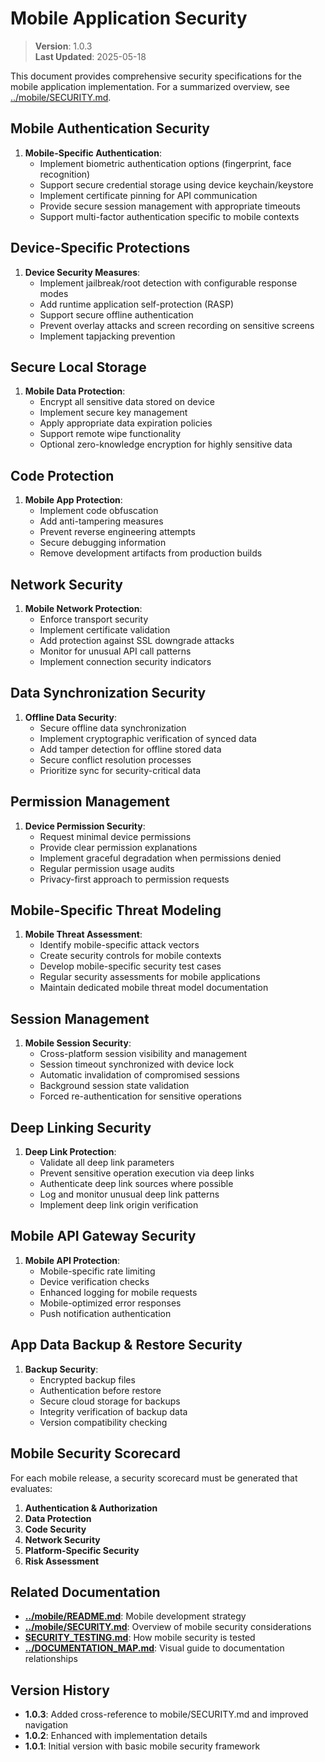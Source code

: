 
# Mobile Application Security

> **Version**: 1.0.3  
> **Last Updated**: 2025-05-18

This document provides comprehensive security specifications for the mobile application implementation. For a summarized overview, see [../mobile/SECURITY.md](../mobile/SECURITY.md).

## Mobile Authentication Security

1. **Mobile-Specific Authentication**:
   - Implement biometric authentication options (fingerprint, face recognition)
   - Support secure credential storage using device keychain/keystore
   - Implement certificate pinning for API communication
   - Provide secure session management with appropriate timeouts
   - Support multi-factor authentication specific to mobile contexts

## Device-Specific Protections

1. **Device Security Measures**:
   - Implement jailbreak/root detection with configurable response modes
   - Add runtime application self-protection (RASP)
   - Support secure offline authentication
   - Prevent overlay attacks and screen recording on sensitive screens
   - Implement tapjacking prevention

## Secure Local Storage

1. **Mobile Data Protection**:
   - Encrypt all sensitive data stored on device
   - Implement secure key management
   - Apply appropriate data expiration policies
   - Support remote wipe functionality
   - Optional zero-knowledge encryption for highly sensitive data

## Code Protection

1. **Mobile App Protection**:
   - Implement code obfuscation
   - Add anti-tampering measures
   - Prevent reverse engineering attempts
   - Secure debugging information
   - Remove development artifacts from production builds

## Network Security

1. **Mobile Network Protection**:
   - Enforce transport security
   - Implement certificate validation
   - Add protection against SSL downgrade attacks
   - Monitor for unusual API call patterns
   - Implement connection security indicators

## Data Synchronization Security

1. **Offline Data Security**:
   - Secure offline data synchronization
   - Implement cryptographic verification of synced data
   - Add tamper detection for offline stored data
   - Secure conflict resolution processes
   - Prioritize sync for security-critical data

## Permission Management

1. **Device Permission Security**:
   - Request minimal device permissions
   - Provide clear permission explanations
   - Implement graceful degradation when permissions denied
   - Regular permission usage audits
   - Privacy-first approach to permission requests

## Mobile-Specific Threat Modeling

1. **Mobile Threat Assessment**:
   - Identify mobile-specific attack vectors
   - Create security controls for mobile contexts
   - Develop mobile-specific security test cases
   - Regular security assessments for mobile applications
   - Maintain dedicated mobile threat model documentation

## Session Management

1. **Mobile Session Security**:
   - Cross-platform session visibility and management
   - Session timeout synchronized with device lock
   - Automatic invalidation of compromised sessions
   - Background session state validation
   - Forced re-authentication for sensitive operations

## Deep Linking Security

1. **Deep Link Protection**:
   - Validate all deep link parameters
   - Prevent sensitive operation execution via deep links
   - Authenticate deep link sources where possible
   - Log and monitor unusual deep link patterns
   - Implement deep link origin verification

## Mobile API Gateway Security

1. **Mobile API Protection**:
   - Mobile-specific rate limiting
   - Device verification checks
   - Enhanced logging for mobile requests
   - Mobile-optimized error responses
   - Push notification authentication

## App Data Backup & Restore Security

1. **Backup Security**:
   - Encrypted backup files
   - Authentication before restore
   - Secure cloud storage for backups
   - Integrity verification of backup data
   - Version compatibility checking

## Mobile Security Scorecard

For each mobile release, a security scorecard must be generated that evaluates:

1. **Authentication & Authorization**
2. **Data Protection**
3. **Code Security**
4. **Network Security**
5. **Platform-Specific Security**
6. **Risk Assessment**

## Related Documentation

- **[../mobile/README.md](../mobile/README.md)**: Mobile development strategy
- **[../mobile/SECURITY.md](../mobile/SECURITY.md)**: Overview of mobile security considerations
- **[SECURITY_TESTING.md](SECURITY_TESTING.md)**: How mobile security is tested
- **[../DOCUMENTATION_MAP.md](../DOCUMENTATION_MAP.md)**: Visual guide to documentation relationships

## Version History

- **1.0.3**: Added cross-reference to mobile/SECURITY.md and improved navigation
- **1.0.2**: Enhanced with implementation details
- **1.0.1**: Initial version with basic mobile security framework
